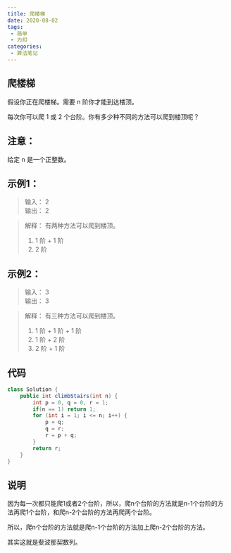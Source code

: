 ```yaml
---
title: 爬楼梯
date: 2020-08-02
tags:
 - 简单
 - 力扣
categories:
 - 算法笔记
---
```


## 爬楼梯

假设你正在爬楼梯。需要 n 阶你才能到达楼顶。

每次你可以爬 1 或 2 个台阶。你有多少种不同的方法可以爬到楼顶呢？

## 注意：
给定 n 是一个正整数。

## 示例1：
>输入： 2  
输出： 2

>解释： 有两种方法可以爬到楼顶。 
>1.  1 阶 + 1 阶
>2.  2 阶  

## 示例2：
>输入： 3  
输出： 3

>解释： 有三种方法可以爬到楼顶。
>1.  1 阶 + 1 阶 + 1 阶
>2.  1 阶 + 2 阶
>3.  2 阶 + 1 阶


## 代码
```java
class Solution {
    public int climbStairs(int n) {
        int p = 0, q = 0, r = 1;
        if(n == 1) return 1;
        for (int i = 1; i <= n; i++) {
            p = q; 
            q = r; 
            r = p + q;
        }
        return r;
    }
}

```

## 说明
因为每一次都只能爬1或者2个台阶，所以，爬n个台阶的方法就是n-1个台阶的方法再爬1个台阶，和爬n-2个台阶的方法再爬两个台阶。  

所以，爬n个台阶的方法就是爬n-1个台阶的方法加上爬n-2个台阶的方法。

其实这就是斐波那契数列。

